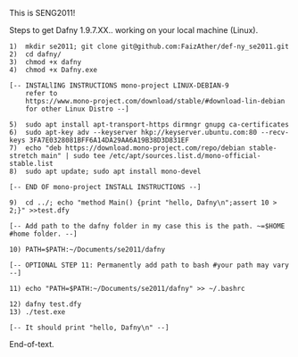 This is SENG2011!

Steps to get Dafny 1.9.7.XX.. working on your local machine (Linux).

	1)	mkdir se2011; git clone git@github.com:FaizAther/def-ny_se2011.git
	2)	cd dafny/
	3)	chmod +x dafny
	4)	chmod +x Dafny.exe
	
	[-- INSTALlING INSTRUCTIONS mono-project LINUX-DEBIAN-9
	    refer to
	    https://www.mono-project.com/download/stable/#download-lin-debian
	    for other Linux Distro --]
	
	5)	sudo apt install apt-transport-https dirmngr gnupg ca-certificates
	6)	sudo apt-key adv --keyserver hkp://keyserver.ubuntu.com:80 --recv-keys 3FA7E0328081BFF6A14DA29AA6A19B38D3D831EF
	7)	echo "deb https://download.mono-project.com/repo/debian stable-stretch main" | sudo tee /etc/apt/sources.list.d/mono-official-stable.list
	8)	sudo apt update; sudo apt install mono-devel

	[-- END OF mono-project INSTALL INSTRUCTIONS --]

	9)	cd ../; echo "method Main() {print "hello, Dafny\n";assert 10 > 2;}" >>test.dfy
	
	[-- Add path to the dafny folder in my case this is the path. ~=$HOME #home folder. --]

	10)	PATH=$PATH:~/Documents/se2011/dafny

	[-- OPTIONAL STEP 11: Permanently add path to bash #your path may vary --]
	
	11)	echo "PATH=$PATH:~/Documents/se2011/dafny" >> ~/.bashrc

	12)	dafny test.dfy
	13)	./test.exe

	[-- It should print "hello, Dafny\n" --]

End-of-text.
